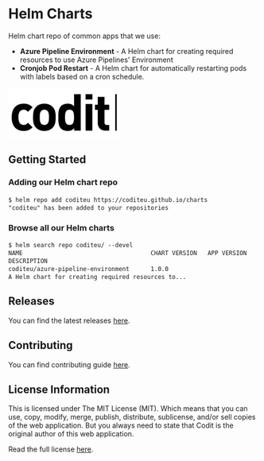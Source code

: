 # Helm Charts
Helm chart repo of common apps that we use:

- **Azure Pipeline Environment** - A Helm chart for creating required resources to use Azure Pipelines' Environment
- **Cronjob Pod Restart** - A Helm chart for automatically restarting pods with labels based on a cron schedule.

![Codit logo](./media/logo.png)

## Getting Started
### Adding our Helm chart repo

```console
$ helm repo add coditeu https://coditeu.github.io/charts
"coditeu" has been added to your repositories
```

### Browse all our Helm charts
```
$ helm search repo coditeu/ --devel
NAME                                    CHART VERSION   APP VERSION     DESCRIPTION
coditeu/azure-pipeline-environment      1.0.0                           A Helm chart for creating required resources to...
```

## Releases

You can find the latest releases [here](https://github.com/coditeu/charts/releases).

## Contributing

You can find contributing guide [here](./CONTRIBUTING.md).

## License Information
This is licensed under The MIT License (MIT). Which means that you can use, copy, modify, merge, publish, distribute, sublicense, and/or sell copies of the web application. But you always need to state that Codit is the original author of this web application.

Read the full license [here](https://github.com/CoditEU/charts/blob/master/LICENSE).
